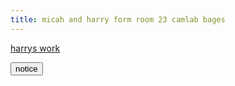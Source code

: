 ```yaml
---
title: micah and harry form room 23 camlab bages
---
```


<a href="./page2.html">harrys work</button></a>

<a href="./page3.html"><button>notice</button></a>
















